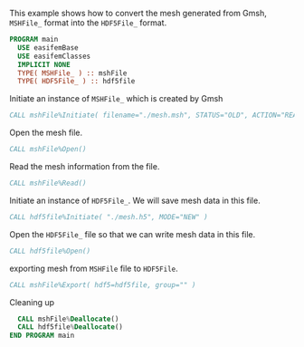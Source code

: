 This example shows how to convert the mesh generated from Gmsh, `MSHFile_` format into the `HDF5File_` format.

```fortran
PROGRAM main
  USE easifemBase
  USE easifemClasses
  IMPLICIT NONE
  TYPE( MSHFile_ ) :: mshFile
  TYPE( HDF5File_ ) :: hdf5file
```

Initiate an instance of `MSHFile_` which is created by Gmsh

```fortran
CALL mshFile%Initiate( filename="./mesh.msh", STATUS="OLD", ACTION="READ" )
```

Open the mesh file.

```fortran
CALL mshFile%Open()
```

Read the mesh information from the file.

```fortran
CALL mshFile%Read()
```

Initiate an instance of `HDF5File_`. We will save mesh data in this file.

```fortran
CALL hdf5file%Initiate( "./mesh.h5", MODE="NEW" )
```

Open the `HDF5File_` file so that we can write mesh data in this file.

```fortran
CALL hdf5file%Open()
```

exporting mesh from `MSHFile` file to `HDF5File`.

```fortran
CALL mshFile%Export( hdf5=hdf5file, group="" )
```

Cleaning up

```fortran
  CALL mshFile%Deallocate()
  CALL hdf5file%Deallocate()
END PROGRAM main
```
